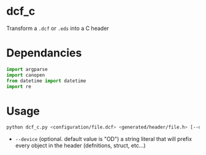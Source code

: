 # dcf_c
Transform a `.dcf` or `.eds` into a C header

# Dependancies

~~~py
import argparse
import canopen
from datetime import datetime
import re
~~~

# Usage

~~~sh
python dcf_c.py <configuration/file.dcf> <generated/header/file.h> [--device=<PREFIX> --nodeID=<NODEID>]
~~~

- `--device` (optional. default value is "OD") a string literal that will prefix every object in the header (defnitions, struct, etc...)
